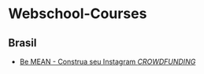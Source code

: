 # Webschool-Courses

## Brasil

- [Be MEAN - Construa seu Instagram *CROWDFUNDING*](http://nomadev.com.br/be-mean-construa-seu-instagram-via-crowdfunding/)
